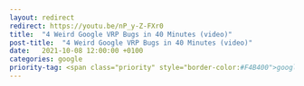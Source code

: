 ```yaml
---
layout: redirect
redirect: https://youtu.be/nP_y-Z-FXr0
title:  "4 Weird Google VRP Bugs in 40 Minutes (video)"
post-title:  "4 Weird Google VRP Bugs in 40 Minutes (video)"
date:   2021-10-08 12:00:00 +0100
categories: google
priority-tag: <span class="priority" style="border-color:#F4B400">google</span>
---
```


